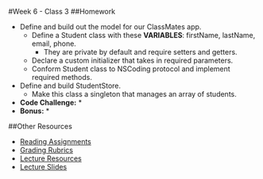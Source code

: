 #Week 6 - Class 3
##Homework
* Define and build out the model for our ClassMates app.
	* Define a Student class with these **VARIABLES**: firstName, lastName, email, phone.
		* They are private by default and require setters and getters.
	* Declare a custom initializer that takes in required parameters.
	* Conform Student class to NSCoding protocol and implement required methods.
* Define and build StudentStore.
	* Make this class a singleton that manages an array of students.
* **Code Challenge:**
	*
* **Bonus:**
	*

##Other Resources
* [Reading Assignments](../../Resources/ra-grading-standard/)
* [Grading Rubrics](../../Resources/)
* [Lecture Resources](lecture/)
* [Lecture Slides]()
